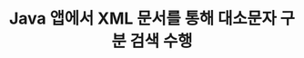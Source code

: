 ---
############################# Static ############################
layout: "auto-gen-gist"
draft: false
path: "ko/search/java/case-sensitive/xml/"
otherformats: PDF DOC DOT DOCX DOCM DOTX DOTM TXT ODT OTT RTF XLS XLT XLSX XLSM XLSB XLTX XLTM XLA XLAM ODS OTS CSV TSV PPT PPS POT PPTX PPTM POTX POTM PPSX PPSM ODP PST OST EML EMLX MSG ONE ZIP XHTML MHTML MD CHM EPUB  FB2 

############################# Head ############################
head_title: "XML 문서에서 대소문자 구분 텍스트 검색을 수행하는 Java API"
head_description: "GroupDocs.Search Java API를 사용하면 프로그래머가 대소문자를 구분하는 텍스트 검색을 수행하고 Java를 통해 XML 문서에서 단어의 정확한 구조를 찾을 수 있습니다."

############################# Header ############################
title: "Java 앱에서 XML 문서를 통해 대소문자 구분 검색 수행"
description: "GroupDocs.Search Java API를 사용하면 소프트웨어 개발자가 Java 앱에서 PDF, HTML, DOCX, PPTX, XLSX 등과 같은 다양한 문서 유형을 통해 대소문자 구분 텍스트 검색을 적용할 수 있습니다."

######################### Download Button #######################
button:
    enable: true

############################# About ############################
about:
    enable: true
    title: "Java 앱에서 대소문자 구분 검색을 수행하는 방법은 무엇입니까?"
    content: |
      대소문자 구분은 웹, 데이터베이스 또는 문서 검색에서 대문자(대문자)와 소문자(소문자)를 구별하는 프로그램의 기능을 설명하는 매우 유용한 검색 기술입니다. 기본적으로 검색 엔진은 대소문자를 구분하지 않는다는 점을 기억하는 것이 중요합니다. 즉, Computer라는 단어를 검색하면 키 이름이 있는 두 조각 또는 Computer와 computer라는 단어가 있는 텍스트가 모두 표시됩니다. 대소문자를 구분하는 검색이 필요함을 의미하는 대문자 'Computer'로 검색 결과를 좁혀야 한다고 가정해 보겠습니다. GroupDocs.Search for Java는 소프트웨어 개발자가 PDF, HTML, Outlook 전자 메일, Microsoft Office Word, Excel 워크시트, PowerPoint 프레젠테이션, Outlook MSG, PST 등. 또한 키보드 레이아웃과 일치하지 않는 언어로 작성된 검색어를 식별할 수 있습니다.

############################# content ############################
steps:
    enable: true
    block:
    - title_left: "Java를 통한 XML 문서의 대소문자 구분 검색"
      content_left: |
       GroupDocs.Search Java API는 기본 및 고급 검색 기능에 대한 완전한 지원을 통합하여 소프트웨어 개발자가 몇 줄의 코드로 Java 애플리케이션 내에서 대소문자를 구분하여 검색할 수 있도록 합니다.
       
       다음 Java 코드 예제는 몇 줄의 코드로 XML 파일의 텍스트에서 쿼리를 사용하여 대소문자 구분 검색을 수행하는 방법을 보여줍니다.

      title_right: "XML 파일에서 대소문자 구분 검색 수행"
      content_right: |
         * 색인 폴더와 문서 폴더의 경로를 식별합니다.
         * [Index](https://apireference.groupdocs.com/search/java/com.groupdocs.search/Index#Index(java.lang.String)) 클래스의 인스턴스를 호출하여 지정된 폴더에 인덱스 생성
         * [Add](https://apireference.groupdocs.com/search/net/groupdocs.search.index/add/methods/1) 클래스의 인스턴스를 호출하여 지정된 폴더에서 문서 인덱싱
         * [SearchOptions](https://apireference.groupdocs.com/search/net/groupdocs.search.options/searchoptions) 클래스의 새 인스턴스 시작
         * [UseCaseSensitiveSearch](https://apireference.groupdocs.com/search/net/groupdocs.search.options/searchoptions/properties/usecasesensitivesearch) 메서드를 호출하여 대소문자 구분 검색 옵션 활성화
         * 검색 쿼리 정의 및 검색 시작
         
        
      gisthash: "f5cba2431bcb82d746d2a002b1947d21"
      gistfile: "case-sensitive_in_text_queries_java.java"

    - title_left: "Java를 통해 개체 형식에서 대소문자 구분 검색 만들기"
      content_left: |
        GroupDocs.Search Java는 소프트웨어 개발자에게 자신의 응용 프로그램 내에서 다양한 문서 형식에 대한 검색 기능을 포함할 수 있는 기능을 제공합니다. 다음 Java 코드 예제는 XML 문서를 통해 개체 형식의 쿼리로 대소문자 구분 검색을 수행하는 방법을 보여줍니다.

      title_right: "XML 문서에서 대소문자 구분 검색 적용"
      content_right: |
        * 색인 폴더와 문서 폴더의 경로를 식별합니다.
        * [Index](https://apireference.groupdocs.com/search/java/com.groupdocs.search/Index#Index(java.lang.String)) 클래스의 인스턴스를 호출하여 지정된 폴더에 인덱스 생성
        * [Add](https://apireference.groupdocs.com/search/net/groupdocs.search.index/add/methods/1) 클래스의 인스턴스를 호출하여 지정된 폴더에서 문서 인덱싱
        * [SearchOptions](https://apireference.groupdocs.com/search/net/groupdocs.search.options/searchoptions) 클래스의 새 인스턴스 시작
        * [UseCaseSensitiveSearch](https://apireference.groupdocs.com/search/net/groupdocs.search.options/searchoptions/properties/usecasesensitivesearch) 메서드를 호출하여 대소문자 구분 검색 옵션 활성화
        * [createWordQuery](https://apireference.groupdocs.com/search/java/com.groupdocs.search/SearchQuery#createWordQuery(java.lang.String)) 메소드를 호출하여 객체에 검색어 생성
        * 검색 쿼리 정의 및 검색 시작
     
      gisthash: "9e2aee884e199033f89c2c21cde108b7"
      gistfile: "case-sensitive_search_in_object_form_java.java"

    - title_left: "시스템 요구 사항"
      content_left: |
       GroupDocs.Search for Java는 모든 주요 플랫폼 및 운영 체제에서 지원됩니다. 전체 시스템 요구 사항 가이드를 보려면 아래 코드를 실행하기 전에 [시스템 요구 사항](https://docs.groupdocs.com/search/java/system-requirements/)을 방문하십시오. 다음 전제 조건이 컴퓨터에 설치되어 있는지 확인하십시오. 체계:
         * 운영 체제: 마이크로소프트 윈도우, 리눅스, 맥OS
         * 자바 버전 지원: J2SE 7.0(1.7), J2SE 8.0(1.8) 이상
         * GroupDocs[Repository](https://repository.groupdocs.com/repo/com/groupdocs/groupdocs-search/)에서 최신 버전의 GroupDocs.Search for Java API 다운로드
        
      title_right: "GroupDocs.Search를 사용하는 이유"
      content_right: |
        * 메모리와 디스크에서 검색 인덱스 생성.
        * 파일, 스트림 또는 구조에서 인덱싱하는 기능.
        * 암호로 보호된 문서 색인 생성 지원.
        * 여러 인덱스 병합 지원.
        * 검색 인덱싱 중에 문서를 필터링합니다.
        * 검색 중 맞춤법 검사 지원.
        * 혼합 문자가 완전히 지원됩니다.
        * 다양한 검색 유형을 하나의 검색어로 결합합니다.
        * 간단한 단어 및 정규식 검색 지원
        * 검색 쿼리에서 별칭 대체를 완벽하게 지원합니다.

demos:
    enable: true
        

more_formats:
    enable: true


back_to_top:
    enable: true
---